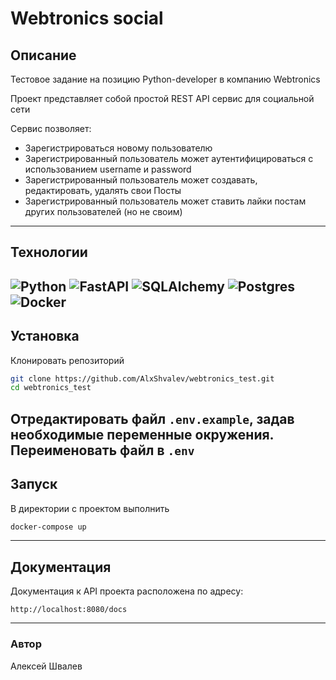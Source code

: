 # Webtronics social

## Описание
Тестовое задание на позицию Python-developer в компанию Webtronics

Проект представляет собой простой REST API сервис для социальной сети

Сервис позволяет:
- Зарегистрироваться новому пользователю
- Зарегистрированный пользователь может аутентифицироваться
с использованием username и password
- Зарегистрированный пользователь может создавать, редактировать, удалять свои Посты
- Зарегистрированный пользователь может ставить лайки постам других пользователей (но не своим)
---
## Технологии
![Python](https://img.shields.io/badge/python_3.11-3670A0?style=for-the-badge&logo=python&logoColor=white)
![FastAPI](https://img.shields.io/badge/FastAPI-005571?style=for-the-badge&logo=fastapi)
![SQLAlchemy](https://img.shields.io/badge/SQLAlchemy-005571?style=for-the-badge)
![Postgres](https://img.shields.io/badge/postgres-%23316192.svg?style=for-the-badge&logo=postgresql&logoColor=white)
![Docker](https://img.shields.io/badge/docker-%230db7ed.svg?style=for-the-badge&logo=docker&logoColor=white)
---
## Установка
Клонировать репозиторий
```bash
git clone https://github.com/AlxShvalev/webtronics_test.git
cd webtronics_test
```
Отредактировать файл `.env.example`, задав необходимые переменные окружения.
Переименовать файл в `.env`
---
## Запуск
В директории с проектом выполнить
```bash
docker-compose up
```
---
## Документация
Документация к API проекта расположена по адресу:
```
http://localhost:8080/docs
```
---
### Автор
Алексей Швалев
